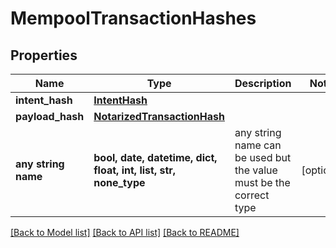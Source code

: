 # MempoolTransactionHashes


## Properties
Name | Type | Description | Notes
------------ | ------------- | ------------- | -------------
**intent_hash** | [**IntentHash**](IntentHash.md) |  | 
**payload_hash** | [**NotarizedTransactionHash**](NotarizedTransactionHash.md) |  | 
**any string name** | **bool, date, datetime, dict, float, int, list, str, none_type** | any string name can be used but the value must be the correct type | [optional]

[[Back to Model list]](../README.md#documentation-for-models) [[Back to API list]](../README.md#documentation-for-api-endpoints) [[Back to README]](../README.md)


